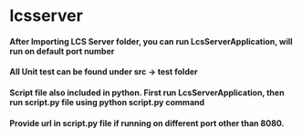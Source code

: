 # lcsserver

#### After Importing LCS Server folder, you can run LcsServerApplication, will run on default port number
#### All Unit test can be found under src -> test folder
#### Script file also included in python. First run LcsServerApplication, then run script.py file using python script.py command
#### Provide url in script.py file if running on different port other than 8080. 
